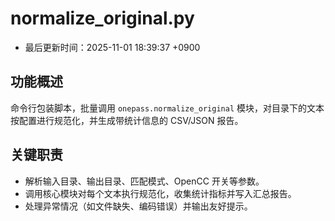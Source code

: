 # normalize_original.py

- 最后更新时间：2025-11-01 18:39:37 +0900

## 功能概述
命令行包装脚本，批量调用 `onepass.normalize_original` 模块，对目录下的文本按配置进行规范化，并生成带统计信息的 CSV/JSON 报告。

## 关键职责
- 解析输入目录、输出目录、匹配模式、OpenCC 开关等参数。
- 调用核心模块对每个文本执行规范化，收集统计指标并写入汇总报告。
- 处理异常情况（如文件缺失、编码错误）并输出友好提示。
